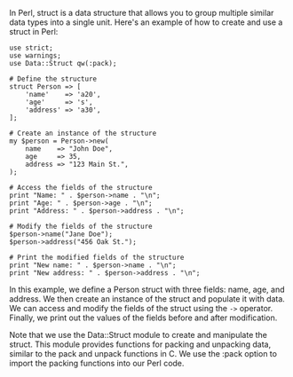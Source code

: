 In Perl, struct is a data structure that allows you to group multiple similar data types into a single unit. Here's an example of how to create and use a struct in Perl:

```
use strict;
use warnings;
use Data::Struct qw(:pack);

# Define the structure
struct Person => [
    'name'    => 'a20',
    'age'     => 's',
    'address' => 'a30',
];

# Create an instance of the structure
my $person = Person->new(
    name    => "John Doe",
    age     => 35,
    address => "123 Main St.",
);

# Access the fields of the structure
print "Name: " . $person->name . "\n";
print "Age: " . $person->age . "\n";
print "Address: " . $person->address . "\n";

# Modify the fields of the structure
$person->name("Jane Doe");
$person->address("456 Oak St.");

# Print the modified fields of the structure
print "New name: " . $person->name . "\n";
print "New address: " . $person->address . "\n";
```

In this example, we define a Person struct with three fields: name, age, and address. We then create an instance of the struct and populate it with data. We can access and modify the fields of the struct using the `->` operator. Finally, we print out the values of the fields before and after modification.

Note that we use the Data::Struct module to create and manipulate the struct. This module provides functions for packing and unpacking data, similar to the pack and unpack functions in C. We use the :pack option to import the packing functions into our Perl code.